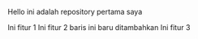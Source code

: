 Hello ini adalah repository pertama saya

Ini fitur 1
Ini fitur 2 
baris ini baru ditambahkan
Ini fitur 3